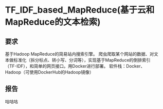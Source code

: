 # TF_IDF_based_MapReduce(基于云和MapReduce的文本检索)
## 要求
基于Hadoop MapReduce的简易站内搜索引擎。
爬虫爬取某个网站的数据、对文本做标准化（拆分标点、转小写、分词等），实现基于MapReduce的倒排索引（TF-IDF），和简单的网页接口。用Docker进行部署。
软件栈：Docker、Hadoop（可使用DockerHub的Hadoop镜像）
## 报告
咕咕咕
